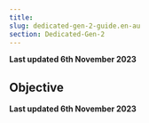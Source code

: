 ```yaml
---
title: 
slug: dedicated-gen-2-guide.en-au
section: Dedicated-Gen-2
---
```


**Last updated 6th November 2023**



## Objective  

**Last updated 6th November 2023**

